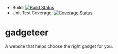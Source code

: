 * Build: [![Build Status](https://travis-ci.org/PravSonawane/gadgeteer.svg?branch=master)](https://travis-ci.org/PravSonawane/gadgeteer.svg?branch=master)
* Unit Test Coverage: [![Coverage Status](https://coveralls.io/repos/PravSonawane/gadgeteer/badge.svg)](https://coveralls.io/repos/PravSonawane/gadgeteer/badge.svg)

# gadgeteer
A website that helps choose the right gadget for you.
